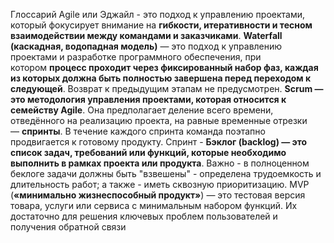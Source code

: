 Глоссарий
Agile или Эджайл - это подход к управлению проектами, который фокусирует внимание на **гибкости, итеративности и тесном взаимодействии между командами и заказчиками**.
**Waterfall (каскадная, водопадная модель)** — это подход к управлению проектами и разработке программного обеспечения, при котором **процесс проходит через фиксированный набор фаз, каждая из которых должна быть полностью завершена перед переходом к следующей**. Возврат к предыдущим этапам не предусмотрен.
**Scrum — это методология управления проектами, которая относится к семейству Agile**. Она предполагает деление всего времени, отведённого на реализацию проекта, на равные временные отрезки — **спринты**. В течение каждого спринта команда поэтапно продвигается к готовому продукту.
Спринт - 
**Бэклог (backlog) — это список задач, требований или функций, которые необходимо выполнить в рамках проекта или продукта**. Важно - в полноценном беклоге задачи должны быть "взвешены" - определена трудоемкость и длительность работ; а также - иметь сквозную приоритизацию.
MVP (**«минимально жизнеспособный продукт»**) — это тестовая версия товара, услуги или сервиса с минимальным набором функций. Их достаточно для решения ключевых проблем пользователей и получения обратной связи